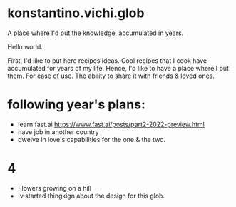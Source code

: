 # konstantino.vichi.glob
A place where I'd put the knowledge, accumulated in years.

Hello world.

First, I'd like to put here recipes ideas. Cool recipes that I cook have accumulated for years of my life.
Hence, I'd like to have a place where I put them. For ease of use. The ability to share it with friends & loved ones.

# following year's plans:
- learn fast.ai
https://www.fast.ai/posts/part2-2022-preview.html
- have job in another country
- dwelve in love's capabilities for the one & the two.

# 4
- Flowers growing on a hill
- Iv started thingkign about the design for this glob.
